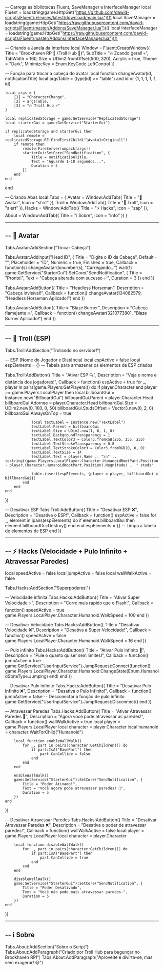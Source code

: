 -- Carrega as bibliotecas Fluent, SaveManager e InterfaceManager
local Fluent = loadstring(game:HttpGet("https://github.com/dawid-scripts/Fluent/releases/latest/download/main.lua"))()
local SaveManager = loadstring(game:HttpGet("https://raw.githubusercontent.com/dawid-scripts/Fluent/master/Addons/SaveManager.lua"))()
local InterfaceManager = loadstring(game:HttpGet("https://raw.githubusercontent.com/dawid-scripts/Fluent/master/Addons/InterfaceManager.lua"))()

-- Criando a Janela da Interface
local Window = Fluent:CreateWindow({
    Title = "Brookhaven RP 🏡 (Troll Hub 🤡)",
    SubTitle = "🔥 Zoando geral! 💀",
    TabWidth = 160,
    Size = UDim2.fromOffset(500, 320),
    Acrylic = true,
    Theme = "Dark",
    MinimizeKey = Enum.KeyCode.LeftControl
})

-- Função para trocar a cabeça do avatar
local function changeAvatar(id, notificationTitle)
    local argsTable = (type(id) == "table") and id or {1, 1, 1, 1, 1, id}

    local args = {
        [1] = "CharacterChange",
        [2] = argsTable,
        [3] = "🔥 Troll Hub 💀"
    }

    local replicatedStorage = game:GetService("ReplicatedStorage")
    local starterGui = game:GetService("StarterGui")

    if replicatedStorage and starterGui then
        local remote = replicatedStorage.RE:FindFirstChild("1Avata1rOrigina1l")
        if remote then
            remote:FireServer(unpack(args))
            starterGui:SetCore("SendNotification", {
                Title = notificationTitle,
                Text = "Aguarde 1-10 segundos...",
                Duration = 5
            })
        end
    end
end

-- Criando Abas
local Tabs = {
    Avatar = Window:AddTab({ Title = "👤 Avatar", Icon = "shirt" }),
    Troll = Window:AddTab({ Title = "🤡 Troll", Icon = "alert" }),
    Hacks = Window:AddTab({ Title = "⚡ Hacks", Icon = "zap" }),
    About = Window:AddTab({ Title = "ℹ️ Sobre", Icon = "info" })
}

-----------------------------------------------------------
-- 👤 Avatar
-----------------------------------------------------------
Tabs.Avatar:AddSection("Trocar Cabeça")

Tabs.Avatar:AddInput("Head ID", {
    Title = "Digite o ID da Cabeça",
    Default = "",
    Placeholder = "ID",
    Numeric = true,
    Finished = true,
    Callback = function(s)
        changeAvatar(tonumber(s), "Carregando...")
        wait(1)
        game:GetService("StarterGui"):SetCore("SendNotification", {
            Title = "Pronto!",
            Text = "Cabeça alterada com sucesso ✅",
            Duration = 3
        })
    end
})

Tabs.Avatar:AddButton({
    Title = "Headless Horseman",
    Description = "Cabeça invisível!",
    Callback = function()
        changeAvatar(134082579, "Headless Horseman Aplicado!")
    end
})

Tabs.Avatar:AddButton({
    Title = "Blaze Burner",
    Description = "Cabeça flamejante 🔥",
    Callback = function()
        changeAvatar(3210773801, "Blaze Burner Aplicado!")
    end
})

-----------------------------------------------------------
-- 🤡 Troll (ESP)
-----------------------------------------------------------
Tabs.Troll:AddSection("Trollando no servidor!")

-- ESP (Nome do Jogador e Distância)
local espActive = false
local espElements = {}  -- Tabela para armazenar os elementos de ESP criados

Tabs.Troll:AddButton({
    Title = "Ativar ESP 🔍",
    Description = "Veja o nome e distância dos jogadores!",
    Callback = function()
        espActive = true
        for _, player in pairs(game.Players:GetPlayers()) do
            if player.Character and player ~= game.Players.LocalPlayer then
                local billboardGui = Instance.new("BillboardGui")
                billboardGui.Parent = player.Character.Head
                billboardGui.Adornee = player.Character.Head
                billboardGui.Size = UDim2.new(0, 100, 0, 50)
                billboardGui.StudsOffset = Vector3.new(0, 2, 0)
                billboardGui.AlwaysOnTop = true

                local textLabel = Instance.new("TextLabel")
                textLabel.Parent = billboardGui
                textLabel.Size = UDim2.new(1, 0, 1, 0)
                textLabel.BackgroundTransparency = 1
                textLabel.TextColor3 = Color3.fromRGB(255, 255, 255)
                textLabel.TextStrokeTransparency = 0.8
                textLabel.TextStrokeColor3 = Color3.fromRGB(0, 0, 0)
                textLabel.TextSize = 14
                textLabel.Text = player.Name .. "\n" .. tostring((game.Players.LocalPlayer.Character.HumanoidRootPart.Position - player.Character.HumanoidRootPart.Position).Magnitude) .. " studs"

                table.insert(espElements, {player = player, billboardGui = billboardGui})
            end
        end
    end
})

-- Desativar ESP
Tabs.Troll:AddButton({
    Title = "Desativar ESP ❌",
    Description = "Desativa o ESP!",
    Callback = function()
        espActive = false
        for _, element in ipairs(espElements) do
            if element.billboardGui then
                element.billboardGui:Destroy()
            end
        end
        espElements = {}  -- Limpa a tabela de elementos de ESP
    end
})

-----------------------------------------------------------
-- ⚡ Hacks (Velocidade + Pulo Infinito + Atravessar Paredes)
-----------------------------------------------------------
local speedActive = false
local jumpActive = false
local wallWalkActive = false

Tabs.Hacks:AddSection("Superpoderes!")

-- Velocidade infinita
Tabs.Hacks:AddButton({
    Title = "Ativar Super Velocidade ⚡",
    Description = "Corre mais rápido que o Flash!",
    Callback = function()
        speedActive = true
        game.Players.LocalPlayer.Character.Humanoid.WalkSpeed = 100
    end
})

-- Desativar Velocidade
Tabs.Hacks:AddButton({
    Title = "Desativar Velocidade ❌",
    Description = "Desativa a Super Velocidade!",
    Callback = function()
        speedActive = false
        game.Players.LocalPlayer.Character.Humanoid.WalkSpeed = 16
    end
})

-- Pulo infinito
Tabs.Hacks:AddButton({
    Title = "Ativar Pulo Infinito 🦘",
    Description = "Pule o quanto quiser sem limites!",
    Callback = function()
        jumpActive = true
        game:GetService("UserInputService").JumpRequest:Connect(function()
            game.Players.LocalPlayer.Character.Humanoid:ChangeState(Enum.HumanoidStateType.Jumping)
        end)
    end
})

-- Desativar Pulo Infinito
Tabs.Hacks:AddButton({
    Title = "Desativar Pulo Infinito ❌",
    Description = "Desativa o Pulo Infinito!",
    Callback = function()
        jumpActive = false
        -- Desconectar a função de pulo infinito
        game:GetService("UserInputService").JumpRequest:Disconnect()
    end
})

-- Atravessar Paredes
Tabs.Hacks:AddButton({
    Title = "Ativar Atravessar Paredes 🚪",
    Description = "Agora você pode atravessar as paredes!",
    Callback = function()
        wallWalkActive = true
        local player = game.Players.LocalPlayer
        local character = player.Character
        local humanoid = character:WaitForChild("Humanoid")

        local function enableWallWalk()
            for _, part in pairs(character:GetChildren()) do
                if part:IsA("BasePart") then
                    part.CanCollide = false
                end
            end
        end

        enableWallWalk()
        game:GetService("StarterGui"):SetCore("SendNotification", {
            Title = "Poder Ativado!",
            Text = "Você agora pode atravessar paredes! 🚪",
            Duration = 5
        })
    end
})

-- Desativar Atravessar Paredes
Tabs.Hacks:AddButton({
    Title = "Desativar Atravessar Paredes ❌",
    Description = "Desativa o poder de atravessar paredes!",
    Callback = function()
        wallWalkActive = false
        local player = game.Players.LocalPlayer
        local character = player.Character

        local function disableWallWalk()
            for _, part in pairs(character:GetChildren()) do
                if part:IsA("BasePart") then
                    part.CanCollide = true
                end
            end
        end

        disableWallWalk()
        game:GetService("StarterGui"):SetCore("SendNotification", {
            Title = "Poder Desativado",
            Text = "Você não pode mais atravessar paredes.",
            Duration = 5
        })
    end
})

-----------------------------------------------------------
-- ℹ️ Sobre
-----------------------------------------------------------
Tabs.About:AddSection("Sobre o Script")
Tabs.About:AddParagraph("Criado por Troll Hub para bagunçar no Brookhaven RP!")
Tabs.About:AddParagraph("Aproveite e divirta-se, mas sem exagerar! 😆")

